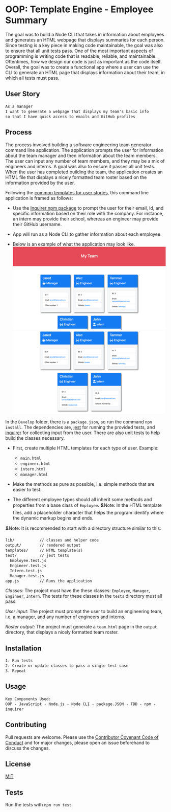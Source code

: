 # OOP: Template Engine - Employee Summary

The goal was to build a Node CLI that takes in information about employees and generates an HTML webpage that displays summaries for each person. Since testing is a key piece in making code maintainable, the goal was also to ensure that all unit tests pass. One of the most important aspects of programming is writing code that is readable, reliable, and maintainable. Oftentimes, *how* we design our code is just as important as the code itself. Overall, the goal was to create a functional app where a user can use the CLI to generate an HTML page that displays information about their team, in which all tests must pass.

## User Story
```
As a manager
I want to generate a webpage that displays my team's basic info
so that I have quick access to emails and GitHub profiles
```

## Process
The process involved building a software engineering team generator command line application. The application prompts the user for information about the team manager and then information about the team members. The user can input any number of team members, and they may be a mix of engineers and interns. A goal was also to ensure it passes all unit tests. When the user has completed building the team, the application creates an HTML file that displays a nicely formatted team roster based on the information provided by the user. 

Following the [common templates for user stories](https://en.wikipedia.org/wiki/User_story#Common_templates), this command line application is framed as follows:

* Use the [Inquirer npm package](https://github.com/SBoudrias/Inquirer.js/) to prompt the user for their email, id, and specific information based on their role with the company. For instance, an intern may provide their school, whereas an engineer may provide their GitHub username.

* App will run as a Node CLI to gather information about each employee.

* Below is an example of what the application may look like. 
![Employee Summary 1](./Assets/10-OOP-homework-demo-1.png)
![Employee Summary 2](./Assets/10-OOP-homework-demo-2.png)

In the `Develop` folder, there is a `package.json`, so run the command `npm install`.
The dependencies are, [jest](https://jestjs.io/) for running the provided tests, and [inquirer](https://www.npmjs.com/package/inquirer) for collecting input from the user.
There are also unit tests to help build the classes necessary.

* First, create multiple HTML templates for each type of user. Example:
  * `main.html`
  * `engineer.html`
  * `intern.html`
  * `manager.html`

* Make the methods as pure as possible, i.e. simple methods that are easier to test.
* The different employee types should all inherit some methods and properties from a base class of `Employee`.
🎗Note: In the HTML template files, add a placeholder character that helps the program identify where the dynamic markup begins and ends.

🎗Note: It is recommended to start with a directory structure similar to this:

```
lib/           // classes and helper code
output/        // rendered output
templates/     // HTML template(s)
test/          // jest tests
  Employee.test.js
  Engineer.test.js
  Intern.test.js
  Manager.test.js
app.js         // Runs the application
```

*Classes:* The project must have the these classes: `Employee`, `Manager`, `Engineer`,
`Intern`. The tests for these classes in the `tests` directory must all pass.

*User input:* The project must prompt the user to build an engineering team, i.e. a manager, and any number of engineers and interns.

*Roster output:* The project must generate a `team.html` page in the `output` directory, that displays a nicely formatted team roster. 

## Installation
```
1. Run tests
2. Create or update classes to pass a single test case
3. Repeat

```

## Usage
```
Key Components Used:
OOP - JavaScript - Node.js - Node CLI - package.JSON - TDD - npm - inquirer
```

## Contributing
Pull requests are welcome. Please use the [Contributor Covenant Code of Conduct](https://www.contributor-covenant.org/version/2/0/code_of_conduct/code_of_conduct.md) and for major changes, please open an issue beforehand to discuss the changes.

## License
[MIT](https://choosealicense.com/licenses/mit/)

## Tests
Run the tests with `npm run test`.